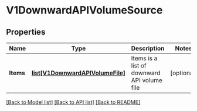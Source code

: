 # V1DownwardAPIVolumeSource

## Properties
Name | Type | Description | Notes
------------ | ------------- | ------------- | -------------
**Items** | [**list[V1DownwardAPIVolumeFile]**](V1DownwardAPIVolumeFile.md) | Items is a list of downward API volume file | [optional] 

[[Back to Model list]](../README.md#documentation-for-models) [[Back to API list]](../README.md#documentation-for-api-endpoints) [[Back to README]](../README.md)


